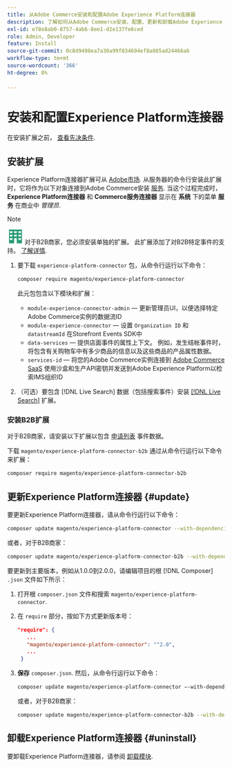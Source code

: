 ```yaml
---
title: 从Adobe Commerce安装和配置Adobe Experience Platform连接器
description: 了解如何从Adobe Commerce安装、配置、更新和卸载Adobe Experience Platform连接器。
exl-id: e78e8ab0-8757-4ab6-8ee1-d2e137fe6ced
role: Admin, Developer
feature: Install
source-git-commit: 0c8d9498ea7a30a99f834694ef8a865ad24466ab
workflow-type: tm+mt
source-wordcount: '366'
ht-degree: 0%

---
```


# 安装和配置Experience Platform连接器

在安装扩展之前， [查看先决条件](overview.md#prereqs).

## 安装扩展

Experience Platform连接器扩展可从 [Adobe市场](https://commercemarketplace.adobe.com/magento-experience-platform-connector.html). 从服务器的命令行安装此扩展时，它将作为以下对象连接到Adobe Commerce安装 [服务](../landing/saas.md). 当这个过程完成时， **Experience Platform连接器** 和 **Commerce服务连接器** 显示在 **系统** 下的菜单 **服务** 在商业中 _管理员_.

>[!NOTE]
>
>![适用于Adobe Commerce的B2B](../assets/b2b.svg) 对于B2B商家，您必须安装单独的扩展。 此扩展添加了对B2B特定事件的支持。 [了解详情](#install-the-b2b-extension).


1. 要下载 `experience-platform-connector` 包，从命令行运行以下命令：

   ```bash
   composer require magento/experience-platform-connector
   ```

   此元包包含以下模块和扩展：

   * `module-experience-connector-admin`  — 更新管理员UI，以便选择特定Adobe Commerce实例的数据流ID
   * `module-experience-connector`  — 设置 `Organization ID` 和 `datastreamId` 在Storefront Events SDK中
   * `data-services`  — 提供店面事件的属性上下文。 例如，发生结帐事件时，将包含有关购物车中有多少商品的信息以及这些商品的产品属性数据。
   * `services-id`  — 将您的Adobe Commerce实例连接到 [Adobe Commerce SaaS](../landing/saas.md) 使用沙盒和生产API密钥并发送到Adobe Experience Platform以检索IMS组织ID

1. （可选）要包含 [!DNL Live Search] 数据（包括搜索事件）安装 [[!DNL Live Search]](../live-search/install.md) 扩展。

### 安装B2B扩展

对于B2B商家，请安装以下扩展以包含 [申请列表](events.md#b2b-events) 事件数据。

下载 `magento/experience-platform-connector-b2b` 通过从命令行运行以下命令来扩展：

```bash
composer require magento/experience-platform-connector-b2b
```

## 更新Experience Platform连接器 {#update}

要更新Experience Platform连接器，请从命令行运行以下命令：

```bash
composer update magento/experience-platform-connector --with-dependencies
```

或者，对于B2B商家：

```bash
composer update magento/experience-platform-connector-b2b --with-dependencies
```

要更新到主要版本，例如从1.0.0到2.0.0，请编辑项目的根 [!DNL Composer] `.json` 文件如下所示：

1. 打开根 `composer.json` 文件和搜索 `magento/experience-platform-connector`.

1. 在 `require` 部分，按如下方式更新版本号：

   ```json
   "require": {
      ...
      "magento/experience-platform-connector": "^2.0",
      ...
    }
   ```

1. **保存** `composer.json`. 然后，从命令行运行以下命令：

   ```bash
   composer update magento/experience-platform-connector –-with-dependencies
   ```

   或者，对于B2B商家：

   ```bash
   composer update magento/experience-platform-connector-b2b --with-dependencies
   ```

## 卸载Experience Platform连接器 {#uninstall}

要卸载Experience Platform连接器，请参阅 [卸载模块](https://experienceleague.adobe.com/docs/commerce-operations/installation-guide/tutorials/uninstall-modules.html).
